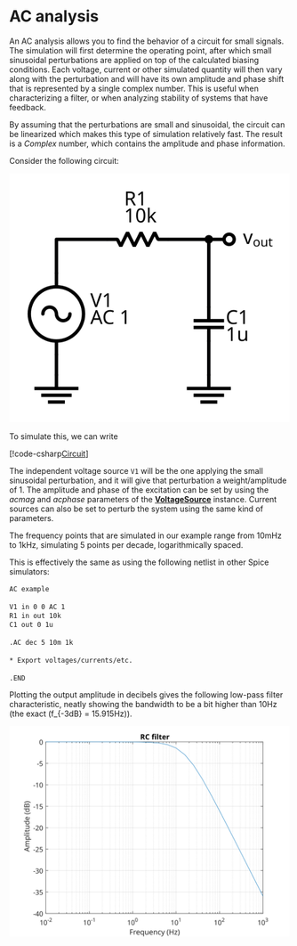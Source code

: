 # AC analysis

An AC analysis allows you to find the behavior of a circuit for small signals. The simulation will first determine the operating point, after which small sinusoidal perturbations are applied on top of the calculated biasing conditions. Each voltage, current or other simulated quantity will then vary along with the perturbation and will have its own amplitude and phase shift that is represented by a single complex number. This is useful when characterizing a filter, or when analyzing stability of systems that have feedback.

By assuming that the perturbations are small and sinusoidal, the circuit can be linearized which makes this type of simulation relatively fast. The result is a *Complex* number, which contains the amplitude and phase information.

Consider the following circuit:

<p align="center"><img src="images/example_AC.svg" /></p>

To simulate this, we can write

[!code-csharp[Circuit](../../SpiceSharpTest/BasicExampleTests.cs#example_AC)]

The independent voltage source `V1` will be the one applying the small sinusoidal perturbation, and it will give that perturbation a weight/amplitude of 1. The amplitude and phase of the excitation can be set by using the *acmag* and *acphase* parameters of the **[VoltageSource](xref:SpiceSharp.Components.VoltageSource)** instance. Current sources can also be set to perturb the system using the same kind of parameters.

The frequency points that are simulated in our example range from 10mHz to 1kHz, simulating 5 points per decade, logarithmically spaced.

This is effectively the same as using the following netlist in other Spice simulators:

```
AC example

V1 in 0 0 AC 1
R1 in out 10k
C1 out 0 1u

.AC dec 5 10m 1k

* Export voltages/currents/etc.

.END
```

Plotting the output amplitude in decibels gives the following low-pass filter characteristic, neatly showing the bandwidth to be a bit higher than 10Hz (the exact \(f_{-3dB} = 15.915Hz\)).

<p align="center"><img src="images/example_ACgraph.svg" /></p>
